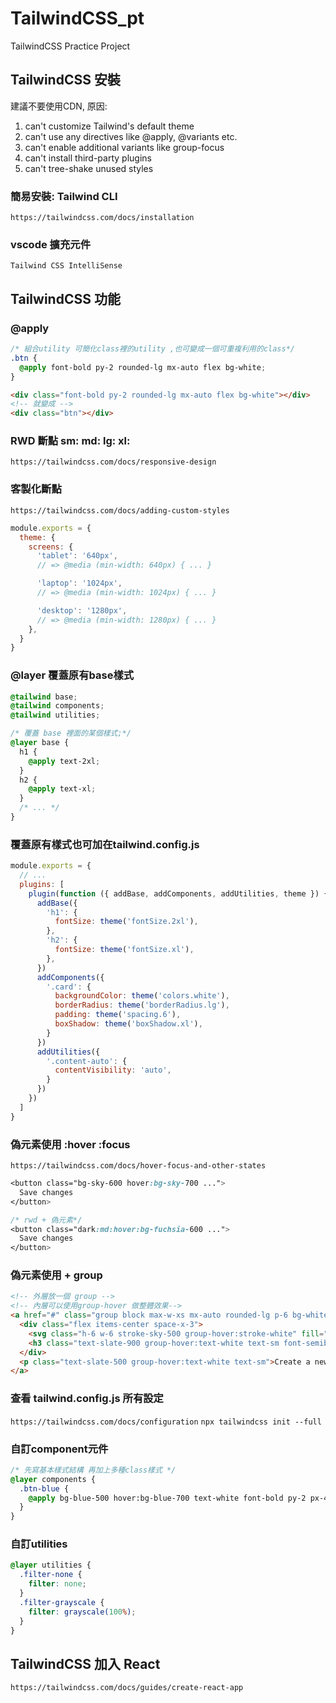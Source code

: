# TailwindCSS_pt
TailwindCSS Practice Project

## TailwindCSS 安裝
建議不要使用CDN, 原因:
  1. can't customize Tailwind's default theme
  2. can't use any directives like @apply, @variants etc.
  3. can't enable additional variants like group-focus
  4. can't install third-party plugins
  5. can't tree-shake unused styles

### 簡易安裝: Tailwind CLI
`https://tailwindcss.com/docs/installation`

### vscode 擴充元件
`Tailwind CSS IntelliSense`

## TailwindCSS 功能

### @apply
```css
/* 組合utility 可簡化class裡的utility ,也可變成一個可重複利用的class*/
.btn {
  @apply font-bold py-2 rounded-lg mx-auto flex bg-white;
}
```
````html
<div class="font-bold py-2 rounded-lg mx-auto flex bg-white"></div>
<!-- 就變成 -->
<div class="btn"></div>
````

### RWD 斷點 sm: md: lg: xl:
`https://tailwindcss.com/docs/responsive-design`
### 客製化斷點
`https://tailwindcss.com/docs/adding-custom-styles`
```js
module.exports = {
  theme: {
    screens: {
      'tablet': '640px',
      // => @media (min-width: 640px) { ... }

      'laptop': '1024px',
      // => @media (min-width: 1024px) { ... }

      'desktop': '1280px',
      // => @media (min-width: 1280px) { ... }
    },
  }
}

```
### @layer 覆蓋原有base樣式
```css
@tailwind base;
@tailwind components;
@tailwind utilities;

/* 覆蓋 base 裡面的某個樣式;*/
@layer base {
  h1 {
    @apply text-2xl;
  }
  h2 {
    @apply text-xl;
  }
  /* ... */
}
```
### 覆蓋原有樣式也可加在tailwind.config.js
```js
module.exports = {
  // ...
  plugins: [
    plugin(function ({ addBase, addComponents, addUtilities, theme }) {
      addBase({
        'h1': {
          fontSize: theme('fontSize.2xl'),
        },
        'h2': {
          fontSize: theme('fontSize.xl'),
        },
      })
      addComponents({
        '.card': {
          backgroundColor: theme('colors.white'),
          borderRadius: theme('borderRadius.lg'),
          padding: theme('spacing.6'),
          boxShadow: theme('boxShadow.xl'),
        }
      })
      addUtilities({
        '.content-auto': {
          contentVisibility: 'auto',
        }
      })
    })
  ]
}
```
### 偽元素使用 :hover :focus
`https://tailwindcss.com/docs/hover-focus-and-other-states`
```css
<button class="bg-sky-600 hover:bg-sky-700 ...">
  Save changes
</button>

/* rwd + 偽元素*/
<button class="dark:md:hover:bg-fuchsia-600 ...">
  Save changes
</button>
```

### 偽元素使用 + group
```html
<!-- 外層放一個 group -->
<!-- 內層可以使用group-hover 做整體效果-->
<a href="#" class="group block max-w-xs mx-auto rounded-lg p-6 bg-white ring-1 ring-slate-900/5 shadow-lg space-y-3 hover:bg-sky-500 hover:ring-sky-500">
  <div class="flex items-center space-x-3">
    <svg class="h-6 w-6 stroke-sky-500 group-hover:stroke-white" fill="none" viewBox="0 0 24 24"><!-- ... --></svg>
    <h3 class="text-slate-900 group-hover:text-white text-sm font-semibold">New project</h3>
  </div>
  <p class="text-slate-500 group-hover:text-white text-sm">Create a new project from a variety of starting templates.</p>
</a>
```

### 查看 tailwind.config.js 所有設定
`https://tailwindcss.com/docs/configuration`
`npx tailwindcss init --full`

### 自訂component元件
```css
/* 先寫基本樣式結構 再加上多種class樣式 */
@layer components {
  .btn-blue {
    @apply bg-blue-500 hover:bg-blue-700 text-white font-bold py-2 px-4 rounded;
  }
}
```

### 自訂utilities
```css
@layer utilities {
  .filter-none {
    filter: none;
  }
  .filter-grayscale {
    filter: grayscale(100%);
  }
}
```

## TailwindCSS 加入 React
`https://tailwindcss.com/docs/guides/create-react-app`
